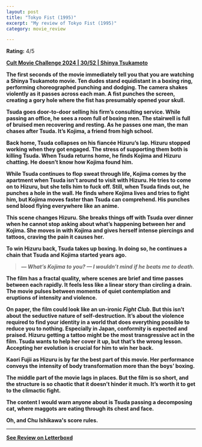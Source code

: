 ```yaml
---
layout: post
title: "Tokyo Fist (1995)"
excerpt: "My review of Tokyo Fist (1995)"
category: movie_review

---
```


**Rating:** 4/5

<b><a href="https://boxd.it/rIGbC">Cult Movie Challenge 2024 | 30/52 | Shinya Tsukamoto</a>

The first seconds of the movie immediately tell you that you are watching a Shinya Tsukamoto movie. Ten dudes stand equidistant in a boxing ring, performing choreographed punching and dodging. The camera shakes violently as it passes across each man. A fist punches the screen, creating a gory hole where the fist has presumably opened your skull.

Tsuda goes door-to-door selling his firm’s consulting service. While passing an office, he sees a room full of boxing men. The stairwell is full of bruised men recovering and resting. As he passes one man, the man chases after Tsuda. It’s Kojima, a friend from high school.

Back home, Tsuda collapses on his fiancée Hizuru’s lap. Hizuru stopped working when they got engaged. The stress of supporting them both is killing Tsuda. When Tsuda returns home, he finds Kojima and Hizuru chatting. He doesn’t know how Kojima found him.

While Tsuda continues to flop sweat through life, Kojima comes by the apartment when Tsuda isn’t around to visit with Hizuru. He tries to come on to Hizuru, but she tells him to fuck off. Still, when Tsuda finds out, he punches a hole in the wall. He finds where Kojima lives and tries to fight him, but Kojima moves faster than Tsuda can comprehend. His punches send blood flying everywhere like an anime.

This scene changes Hizuru. She breaks things off with Tsuda over dinner when he cannot stop asking about what’s happening between her and Kojima. She moves in with Kojima and gives herself intense piercings and tattoos, craving the pain it causes her.

To win Hizuru back, Tsuda takes up boxing. In doing so, he continues a chain that Tsuda and Kojima started years ago.

<blockquote><i>— What’s Kojima to you?
— I wouldn’t mind if he beats me to death.</i></blockquote>The film has a fractal quality, where scenes are brief and time passes between each rapidly. It feels less like a linear story than circling a drain. The movie pulses between moments of quiet contemplation and eruptions of intensity and violence.

On paper, the film could look like an un-ironic <i>Fight Club</i>. But this isn’t about the seductive nature of self-destruction. It’s about the violence required to find your identity in a world that does everything possible to reduce you to nothing. Especially in Japan, conformity is expected and praised. Hizuru getting a tattoo might be the most transgressive act in the film. Tsuda wants to help her cover it up, but that’s the wrong lesson. Accepting her evolution is crucial for him to win her back.

Kaori Fujii as Hizuru is by far the best part of this movie. Her performance conveys the intensity of body transformation more than the boys’ boxing.

The middle part of the movie lags in places. But the film is so short, and the structure is so chaotic that it doesn’t hinder it much. It’s worth it to get to the climactic fight.

The content I would warn anyone about is Tsuda passing a decomposing cat, where maggots are eating through its chest and face.

Oh, and Chu Ishikawa's score rules.

<hr>

[See Review on Letterboxd](https://boxd.it/6WzdHH)
